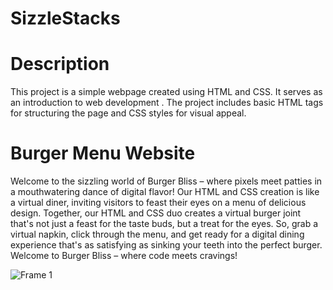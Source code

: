 # SizzleStacks

# Description
This project is a simple webpage created using HTML and CSS. It serves as an introduction to web development . The project includes basic HTML tags for structuring the page and CSS styles for visual appeal.

# Burger Menu Website
Welcome to the sizzling world of Burger Bliss – where pixels meet patties in a mouthwatering dance of digital flavor! Our HTML and CSS creation is like a virtual diner, inviting visitors to feast their eyes on a menu of delicious design.
Together, our HTML and CSS duo creates a virtual burger joint that's not just a feast for the taste buds, but a treat for the eyes. So, grab a virtual napkin, click through the menu, and get ready for a digital dining experience that's as satisfying as sinking your teeth into the perfect burger. Welcome to Burger Bliss – where code meets cravings!


![Frame 1](https://github.com/rahulbabar1212/SizzleStacks/assets/56345693/e87dbeeb-e6be-4236-b419-14568e650df6)
